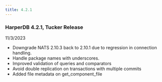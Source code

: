 ```yaml
---
title: 4.2.1
---
```


### HarperDB 4.2.1, Tucker Release

11/3/2023

- Downgrade NATS 2.10.3 back to 2.10.1 due to regression in connection handling.
- Handle package names with underscores.
- Improved validation of queries and comparators
- Avoid double replication on transactions with multiple commits
- Added file metadata on get_component_file
